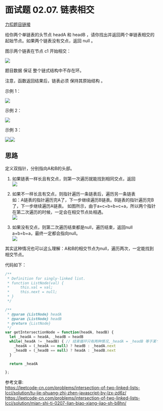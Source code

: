 # 面试题 02.07. 链表相交

[力扣题目链接](https://leetcode-cn.com/problems/intersection-of-two-linked-lists-lcci/)

给你两个单链表的头节点 headA 和 headB ，请你找出并返回两个单链表相交的起始节点。如果两个链表没有交点，返回 null 。

图示两个链表在节点 c1 开始相交：

![](https://code-thinking-1253855093.file.myqcloud.com/pics/20211219221657.png) 

题目数据 保证 整个链式结构中不存在环。

注意，函数返回结果后，链表必须 保持其原始结构 。 

示例 1： 

![](https://code-thinking-1253855093.file.myqcloud.com/pics/20211219221723.png) 

示例 2：

![](https://code-thinking-1253855093.file.myqcloud.com/pics/20211219221749.png) 

示例 3： 

![](https://code-thinking-1253855093.file.myqcloud.com/pics/20211219221812.png)![](https://code-thinking-1253855093.file.myqcloud.com/pics/20211219221812.png)


## 思路

定义双指针，分别指向A和B的头部。

1. 如果链表一样长且有交点，则第一次遍历就能找到相同交点，返回 <br/>
![](https://cdn.jsdelivr.net/gh/DevinLin000/imgBed/img/202203142227354.png)

2. 如果不一样长且有交点，则指针遍历一条链表后，遍历另一条链表  
如：A链表的指针遍历完A了，下一步继续遍历B链表。B链表的指针遍历完B了，下一步继续遍历A链表。
如图所示，由于a+c+b=b+c+a，所以两个指针在第二次遍历的时候，一定会在相交节点处相遇。<br/>
![](https://cdn.jsdelivr.net/gh/DevinLin000/imgBed/img/202203142227855.png)

3. 如果没有交点，则第二次遍历结束都是null，遍历结束，返回null  
a+b=b+a，最终一定都会指向null。<br/>
![](https://cdn.jsdelivr.net/gh/DevinLin000/imgBed/img/202203142228395.png)

其实这种情况也可以这么理解：A和B的相交节点为null，遍历两次，一定能找到相交节点。

代码如下：
```JavaScript
/**
 * Definition for singly-linked list.
 * function ListNode(val) {
 *     this.val = val;
 *     this.next = null;
 * }
 */

/**
 * @param {ListNode} headA
 * @param {ListNode} headB
 * @return {ListNode}
 */
var getIntersectionNode = function(headA, headB) {
  let _headA = headA, _headB = headB
  while(_headA != _headB) { // 结束循环只有两种情况,_headA = _headB 等于某个结点的值. _headA = _headB 等于null
    _headA = (_headA == null) ? headB : _headA.next
    _headB = (_headB == null) ? headA : _headB.next
  }

  return _headA

};
```

参考文章: <br/>
https://leetcode-cn.com/problems/intersection-of-two-linked-lists-lcci/solution/tu-jie-shuang-zhi-zhen-javascript-by-lzx-zd6z/
https://leetcode-cn.com/problems/intersection-of-two-linked-lists-lcci/solution/mian-shi-ti-0207-lian-biao-xiang-jiao-sh-b8hn/
